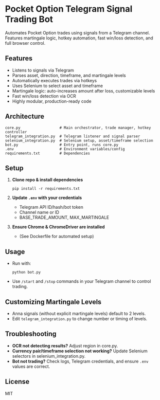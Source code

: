 # Pocket Option Telegram Signal Trading Bot

Automates Pocket Option trades using signals from a Telegram channel. Features martingale logic, hotkey automation, fast win/loss detection, and full browser control.

## Features

- Listens to signals via Telegram
- Parses asset, direction, timeframe, and martingale levels
- Automatically executes trades via hotkeys
- Uses Selenium to select asset and timeframe
- Martingale logic: auto-increases amount after loss, customizable levels
- Fast win/loss detection via OCR
- Highly modular, production-ready code

## Architecture

```
core.py                  # Main orchestrator, trade manager, hotkey controller
telegram_integration.py  # Telegram listener and signal parser
selenium_integration.py  # Selenium setup, asset/timeframe selection
bot.py                   # Entry point, runs core.py
.env                     # Environment variables/config
requirements.txt         # Dependencies
```

## Setup

1. **Clone repo & install dependencies**
   ```
   pip install -r requirements.txt
   ```

2. **Update `.env` with your credentials**
   - Telegram API ID/hash/bot token
   - Channel name or ID
   - BASE_TRADE_AMOUNT, MAX_MARTINGALE

3. **Ensure Chrome & ChromeDriver are installed**
   - (See Dockerfile for automated setup)

## Usage

- Run with:
  ```
  python bot.py
  ```
- Use `/start` and `/stop` commands in your Telegram channel to control trading.

## Customizing Martingale Levels

- Anna signals (without explicit martingale levels) default to 2 levels.
- Edit `telegram_integration.py` to change number or timing of levels.

## Troubleshooting

- **OCR not detecting results?** Adjust region in core.py.
- **Currency pair/timeframe selection not working?** Update Selenium selectors in selenium_integration.py.
- **Bot not trading?** Check logs, Telegram credentials, and ensure `.env` values are correct.

## License

MIT
